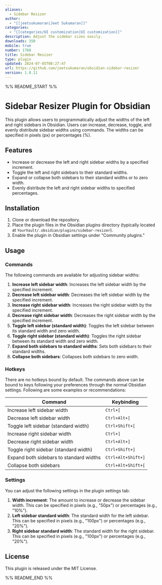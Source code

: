 ```yaml
---
aliases:
  - Sidebar Resizer
author:
  - "[[jeetsukumaran|Jeet Sukumaran]]"
categories:
  - "[[categories/UI customization|UI customization]]"
description: Adjust the sidebar sizes easily.
downloads: 350
mobile: true
number: 1768
title: Sidebar Resizer
type: plugin
updated: 2024-07-05T08:27:47
url: https://github.com/jeetsukumaran/obsidian-sidebar-resizer
version: 1.0.11
---
```


%% README_START %%

# Sidebar Resizer Plugin for Obsidian

This plugin allows users to programmatically adjust the widths of the left and right sidebars in Obsidian. Users can increase, decrease, toggle, and evenly distribute sidebar widths using commands. The widths can be specified in pixels (px) or percentages (%).

## Features

- Increase or decrease the left and right sidebar widths by a specified increment.
- Toggle the left and right sidebars to their standard widths.
- Expand or collapse both sidebars to their standard widths or to zero width.
- Evenly distribute the left and right sidebar widths to specified percentages.

## Installation

1. Clone or download the repository.
2. Place the plugin files in the Obsidian plugins directory (typically located at `YourVault/.obsidian/plugins/sidebar-resizer`).
3. Enable the plugin in Obsidian settings under "Community plugins."

## Usage

### Commands

The following commands are available for adjusting sidebar widths:

1. **Increase left sidebar width**: Increases the left sidebar width by the specified increment.
2. **Decrease left sidebar width**: Decreases the left sidebar width by the specified increment.
3. **Increase right sidebar width**: Increases the right sidebar width by the specified increment.
4. **Decrease right sidebar width**: Decreases the right sidebar width by the specified increment.
5. **Toggle left sidebar (standard width)**: Toggles the left sidebar between its standard width and zero width.
6. **Toggle right sidebar (standard width)**: Toggles the right sidebar between its standard width and zero width.
7. **Expand both sidebars to standard widths**: Sets both sidebars to their standard widths.
8. **Collapse both sidebars**: Collapses both sidebars to zero width.

### Hotkeys

There are no hotkeys bound by default.
The commands above can be bound to keys following your preferences through the normal Obsidian settings.
Following are some examples or recommendations:

| Command                                 | Keybinding         |
|-----------------------------------------|--------------------|
| Increase left sidebar width             | `Ctrl+[`           |
| Decrease left sidebar width             | `Ctrl+Alt+[`       |
| Toggle left sidebar (standard width)    | `Ctrl+Shift+[`     |
| Increase right sidebar width            | `Ctrl+]`           |
| Decrease right sidebar width            | `Ctrl+Alt+]`       |
| Toggle right sidebar (standard width)   | `Ctrl+Shift+]`     |
| Expand both sidebars to standard widths | `Ctrl+Alt+Shift+]` |
| Collapse both sidebars                  | `Ctrl+Alt+Shift+[` |


### Settings

You can adjust the following settings in the plugin settings tab:

1. **Width increment**: The amount to increase or decrease the sidebar width. This can be specified in pixels (e.g., "50px") or percentages (e.g., "10%").
2. **Left sidebar standard width**: The standard width for the left sidebar. This can be specified in pixels (e.g., "100px") or percentages (e.g., "20%").
3. **Right sidebar standard width**: The standard width for the right sidebar. This can be specified in pixels (e.g., "100px") or percentages (e.g., "20%").

## License

This plugin is released under the MIT License.


%% README_END %%